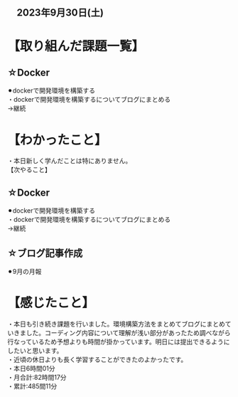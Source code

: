 ## 　2023年9月30日(土)
# 【取り組んだ課題一覧】
## ☆Docker
⚫︎dockerで開発環境を構築する<br>
・dockerで開発環境を構築するについてブログにまとめる<br>
→継続<br>
# 【わかったこと】
・本日新しく学んだことは特にありません。<br>
【次やること】
## ☆Docker
⚫︎dockerで開発環境を構築する<br>
・dockerで開発環境を構築するについてブログにまとめる<br>
→継続<br>
## ☆ブログ記事作成
⚫︎9月の月報<br>
# 【感じたこと】
・本日も引き続き課題を行いました。環境構築方法をまとめてブログにまとめていきました。コーディング内容について理解が浅い部分があったため調べながら行なっているため予想よりも時間が掛かっています。明日には提出できるようにしたいと思います。<br>
・近頃の休日よりも長く学習することができたのよかったです。<br>
・本日6時間01分<br>
・月合計:82時間17分<br>
・累計:485間11分<br>
